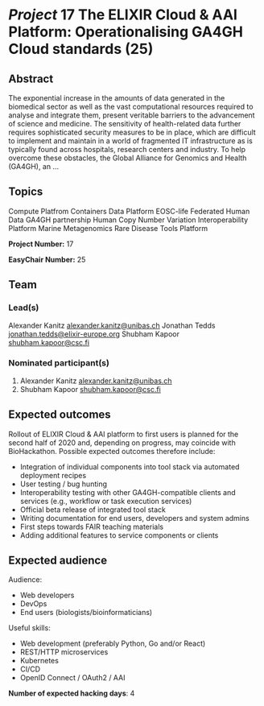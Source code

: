 # *Project* 17 The ELIXIR Cloud & AAI Platform: Operationalising GA4GH Cloud standards (25)

## Abstract

The exponential increase in the amounts of data generated in the biomedical sector as well as the vast computational resources required to analyse and integrate them, present veritable barriers to the advancement of science and medicine. The sensitivity of health-related data further requires sophisticated security measures to be in place, which are difficult to implement and maintain in a world of fragmented IT infrastructure as is typically found across hospitals, research centers and industry. To help overcome these obstacles, the Global Alliance for Genomics and Health (GA4GH), an ...

## Topics

Compute Platfrom
 Containers
 Data Platform
 EOSC-life
 Federated Human Data
 GA4GH partnership
 Human Copy Number Variation
 Interoperability Platform
 Marine Metagenomics
 Rare Disease
 Tools Platform

**Project Number:** 17



**EasyChair Number:** 25

## Team

### Lead(s)

Alexander Kanitz <alexander.kanitz@unibas.ch> <corresponding author>
 Jonathan Tedds <jonathan.tedds@elixir-europe.org>
 Shubham Kapoor <shubham.kapoor@csc.fi>

### Nominated participant(s)

1. Alexander Kanitz <alexander.kanitz@unibas.ch>
 2. Shubham Kapoor <shubham.kapoor@csc.fi>

## Expected outcomes

Rollout of ELIXIR Cloud & AAI platform to first users is planned for the second half of 2020 and, depending on progress, may coincide with BioHackathon. Possible expected outcomes therefore include:
 - Integration of individual components into tool stack via automated deployment recipes
 - User testing / bug hunting
 - Interoperability testing with other GA4GH-compatible clients and services (e.g., workflow or task execution services)
 - Official beta release of integrated tool stack
 - Writing documentation for end users, developers and system admins
 - First steps towards FAIR teaching materials
 - Adding additional features to service components or clients

## Expected audience

Audience:
 - Web developers
 - DevOps
 - End users (biologists/bioinformaticians)
 
 Useful skills:
 - Web development (preferably Python, Go and/or React)
 - REST/HTTP microservices
 - Kubernetes
 - CI/CD
 - OpenID Connect / OAuth2 / AAI

**Number of expected hacking days**: 4


